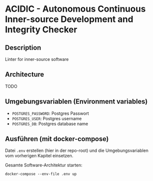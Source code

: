 # ACIDIC - Autonomous Continuous Inner-source Development and Integrity Checker

## Description
Linter for inner-source software

## Architecture
TODO

## Umgebungsvariablen (Environment variables)
- `POSTGRES_PASSWORD`: Postgres Passwort
- `POSTGRES_USER`: Postgres username
- `POSTGRES_DB`: Postgres database name
 

## Ausführen (mit docker-compose)
Datei `.env` erstellen (hier in der repo-root) und die Umgebungsvariablen vom vorherigen Kapitel einsetzen.

Gesamte Software-Architektur starten:
```shell
docker-compose --env-file .env up
```

